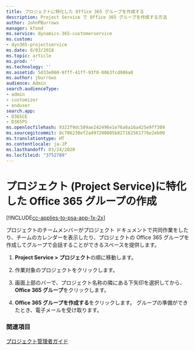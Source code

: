 ```yaml
---
title: プロジェクトに特化した Office 365 グループを作成する
description: Project Service で Office 365 グループを作成する方法
author: JohnPBurrows
manager: kfend
ms.service: dynamics-365-customerservice
ms.custom:
- dyn365-projectservice
ms.date: 8/03/2018
ms.topic: article
ms.prod: ''
ms.technology: ''
ms.assetid: 5d33e060-9fff-41ff-93f0-8063fcd986a0
ms.author: jburrows
audience: Admin
search.audienceType:
- admin
- customizer
- enduser
search.app:
- D365CE
- D365PS
ms.openlocfilehash: 9322f9dc589ae242496e1e76a6a16a425e9ff309
ms.sourcegitcommit: 8c786230ef2a497280885b827162561776e2eb00
ms.translationtype: HT
ms.contentlocale: ja-JP
ms.lasthandoff: 03/24/2020
ms.locfileid: "3752789"
---
```

# <a name="create-an-office-365-group-for-a-project-project-service"></a>プロジェクト (Project Service)に特化した Office 365 グループの作成

[!INCLUDE[cc-applies-to-psa-app-1x-2x](../includes/cc-applies-to-psa-app-1x-2x.md)]

プロジェクトのチームメンバーがプロジェクト ドキュメントで共同作業をしたり、チームのカレンダーを表示したり、プロジェクトの Office 365 グループを作成してグループで会話することができるスペースを提供します。  
  
1.  **Project Service > プロジェクト**の順に移動します。  
  
2.  作業対象のプロジェクトをクリックします。  
  
3.  画面上部のバーで、プロジェクト名称の隣にある下矢印を選択してから、 **Office 365 グループ**をクリックします。  
  
4.  **Office 365 グループを作成する**をクリックします。 グループの準備ができたとき、電子メールを受け取ります。  
  
### <a name="see-also"></a>関連項目  
 [プロジェクト管理者ガイド](../project-service/project-manager-guide.md)
